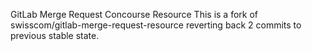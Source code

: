 GitLab Merge Request Concourse Resource
This is a fork of swisscom/gitlab-merge-request-resource reverting back 2 commits to previous stable state.
